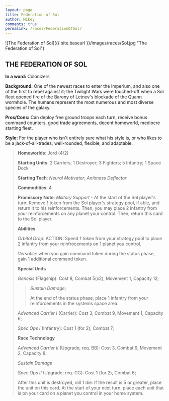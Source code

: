 ```yaml
---
layout: page
title: Federation of Sol
author: Mikey
comments: true
permalink: /races/FederationOfSol/
---
```


![The Federation of Sol]({{ site.baseurl }}/images/races/Sol.jpg "The Federation of Sol")

## THE FEDERATION OF SOL

**In a word:** Colonizers

**Background:** One of the newest races to enter the Imperium, and also one of the first to rebel against it; the Twilight Wars were touched-off when a Sol fleet opened fire of the Barony of Letnev's blockade of the Quann wormhole. The humans represent the most numerous and most diverse species of the galaxy.

**Pros/Cons:**  Can deploy free ground troops each turn, receive bonus command counters, good trade agreements, decent homeworld, mediocre starting fleet.

**Style:** For the player who isn't entirely sure what his style is, or who likes to be a jack-of-all-trades; well-rounded, flexible, and adaptable.

>**Homeworlds**: Jord (4/2)
>
>**Starting Units**: 2 Carriers; 1 Destroyer; 3 Fighters; 5 Infantry; 1 Space Dock
>
>**Starting Tech**: _Neural Motivator_; _Anitmass Deflector_
>
>**Commodities**: 4
>
>**Promissory Note**: _Military Support_ - At the start of the Sol player's turn: Remove 1 token from the Sol player's strategy pool, if able, and return it to his reinforcements. Then, you may place 2 infantry from your reinforcements on any planet your control. Then, return this card to the Sol player. 
>
>**Abilities**
>
>_Orbital Drop_: ACTION: Spend 1 token from your strategy pool to place 2 infantry from your reinfrocements on 1 planet you control. 
>
>_Versatile_: when you gain command token during the status phase, gain 1 additional command token. 
>
>**Special Units**
>
>_Genesis_ (Flagship): Cost 8, Combat 5(x2), Movement 1, Capacity 12; 
>>_Sustain Damage_; 
>>
>>At the end of the status phase, place 1 infantry from your reinforcements in the systems space area.  
>
>_Advanced Carrier I_ (Carrier): Cost 3, Combat 9, Movement 1, Capacity 6;
>
>_Spec Ops I_ (Infantry): Cost 1 (for 2), Combat 7;
>
>**Race Technology**
>
>_Advanced Carrier II_ (Upgrade; req. BB): Cost 3, Combat 9, Movement 2, Capacity 8; 
>
>_Sustain Damage_
>
>_Spec Ops II_ (Upgrade; req. GG): Cost 1 (for 2), Combat 6; 
>
>After this unit is destroyed, roll 1 die. If the result is 5 or greater, place the unit on this card. At the start of your next turn, place each unit that is on your card on a planet you control in your home system.
